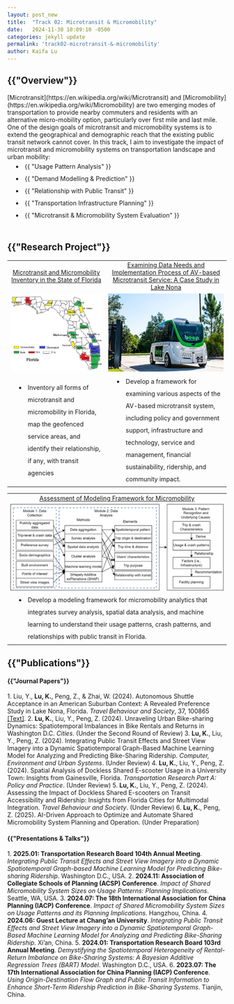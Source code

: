 ```yaml
---
layout: post_new
title:  "Track 02: Microtransit & Micromobility"
date:   2024-11-30 10:09:10 -0500
categories: jekyll update
permalink: 'track02-microtransit-&-micromobility'
author: Kaifa Lu
---
```


<h2>{{"Overview"}}</h2>
<style>
      li {
        padding-left: 40px;
        line-height: 2;
        text-indent: -20px;
      }
    </style>
[Microtransit](https://en.wikipedia.org/wiki/Microtransit) and [Micromobility](https://en.wikipedia.org/wiki/Micromobility) are two emerging modes of transportation to provide nearby commuters and residents with an alternative micro-mobility option, particularly over first mile and last mile. One of the design goals of microtransit and micromobility systems is to extend the geographical and demographic reach that the existing public transit network cannot cover. In this track, I aim to investigate the impact of microtransit and micromobility systems on transportation landscape and urban mobility:
<li>{{ "Usage Pattern Analysis" }}</li>
<li>{{ "Demand Modelling & Prediction" }}</li>
<li>{{ "Relationship with Public Transit" }}</li>
<li>{{ "Transportation Infrastructure Planning" }}</li>
<li>{{ "Microtransit & Micromobility System Evaluation" }}</li>
<br>
<h2>{{"Research Project"}}</h2>
<table style="margin-left: auto; margin-right: auto;">
  <tr style="text-align: center;">
    <td><a href="{{ "https://dcp.ufl.edu/iadapt/microtransit-and-micromobility-inventory-in-the-state-of-florida/" }}">Microtransit and Micromobility Inventory in the State of Florida</a></td>
    <td><a href="{{ "https://dcp.ufl.edu/iadapt/examining-data-needs-and-implementation-process-of-av-based-microtransit-service-a-case-study-in-lake-nona/" }}">Examining Data Needs and Implementation Process of AV-based Microtransit Service: A Case Study in Lake Nona</a></td>
  </tr>
  <tr style="text-align: center;">
    <td><img src="assets/Track 02_Project01.jpg"></td>
    <td><img src="assets/Track 02_Project02.jpg"></td>
  </tr>
  <tr style="text-align: left;">
    <td><li>Inventory all forms of microtransit and micromobility in Florida, map the geofenced service areas, and identify their relationship, if any, with transit agencies</li></td>
    <td><li>Develop a framework for examining various aspects of the AV-based microtransit system, including policy and government support, infrastructure and technology, service and management, financial sustainability, ridership, and community impact.</li></td>
  </tr>
 </table>
<table style="margin-left: auto; margin-right: auto;">
  <tr style="text-align: center;">
    <td><a href="{{ "https://dcp.ufl.edu/iadapt/assessment-of-modeling-framework-for-micromobility/" }}">Assessment of Modeling Framework for Micromobility</a></td>
  </tr>
  <tr style="text-align: center;">
    <td><img src="assets/Track 02_Framework.png"></td>
  </tr>
  <tr style="text-align: left;">
    <td><li>Develop a modeling framework for micromobility analytics that integrates survey analysis, spatial data analysis, and machine learning to understand their usage patterns, crash patterns, and relationships with public transit in Florida.</li></td>
  </tr>
 </table>
<h2>{{"Publications"}}</h2>
<h4>{{"Journal Papers"}}</h4>
1. Liu, Y., <b>Lu, K.</b>, Peng, Z., & Zhai, W. (2024). Autonomous Shuttle Acceptance in an American Suburban Context: A Revealed Preference Study in Lake Nona, Florida. <em>Travel Behaviour and Society</em>, 37, 100865 <a href="https://doi.org/10.1016/j.tbs.2024.100865">[Text]</a>.
2. <b>Lu, K.</b>, Liu, Y., Peng, Z. (2024). Unraveling Urban Bike-sharing Dynamics: Spatiotemporal Imbalances in Bike Rentals and Returns in Washington D.C. <em>Cities</em>. (Under the Second Round of Review)
3. <b>Lu, K.</b>, Liu, Y., Peng, Z. (2024). Integrating Public Transit Effects and Street View Imagery into a Dynamic Spatiotemporal Graph-Based Machine Learning Model for Analyzing and Predicting Bike-Sharing Ridership. <em>Computer, Environment and Urban Systems</em>. (Under Review)
4. <b>Lu, K.</b>, Liu, Y., Peng, Z. (2024). Spatial Analysis of Dockless Shared E-scooter Usage in a University Town: Insights from Gainesville, Florida. <em>Transportation Research Part A: Policy and Practice</em>. (Under Review)
5. <b>Lu, K.</b>, Liu, Y., Peng, Z. (2024). Assessing the Impact of Dockless Shared E-scooters on Transit Accessibility and Ridership: Insights from Florida Cities for Multimodal Integration. <em>Travel Behaviour and Society</em>. (Under Review)
6. <b>Lu, K.</b>, Peng, Z. (2025). AI-Driven Approach to Optimize and Automate Shared Micromobility System Planning and Operation. (Under Preparation)
<br>
<h4>{{"Presentations & Talks"}}</h4>
1. <b>2025.01: Transportation Research Board 104th Annual Meeting</b>. <em>Integrating Public Transit Effects and Street View Imagery into a Dynamic Spatiotemporal Graph-based Machine Learning Model for Predicting Bike-sharing Ridership</em>. Washington D.C., USA.
2. <b>2024.11: Association of Collegiate Schools of Planning (ACSP) Conference</b>. <em>Impact of Shared Micromobility System Sizes on Usage Patterns: Planning Implications</em>. Seattle, WA, USA.
3. <b>2024.07: The 18th International Association for China Planning (IACP) Conference</b>. <em>Impact of Shared Micromobility System Sizes on Usage Patterns and its Planning Implications</em>. Hangzhou, China.
4. <b>2024.06: Guest Lecture at Chang’an University</b>. <em>Integrating Public Transit Effects and Street View Imagery into a Dynamic Spatiotemporal Graph-Based Machine Learning Model for Analyzing and Predicting Bike-Sharing Ridership</em>. Xi’an, China.
5. <b>2024.01: Transportation Research Board 103rd Annual Meeting</b>. <em>Demystifying the Spatiotemporal Heterogeneity of Rental-Return Imbalance on Bike-Sharing Systems: A Bayesian Additive Regression Trees (BART) Model</em>. Washington D.C., USA.
6. <b>2023.07: The 17th International Association for China Planning (IACP) Conference</b>. <em>Using Origin-Destination Flow Graph and Public Transit Information to Enhance Short-Term Ridership Prediction in Bike-Sharing Systems</em>. Tianjin, China.

